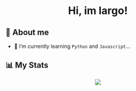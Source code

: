   <h1 align="center"><b>
   Hi, im largo!</b>
</h1>

## :triangular_flag_on_post: About me

- 🌱 I’m currently learning `Python` and `Javascript`...

## :bar_chart: My Stats

<p align="center">
   <img  align="center"  src="https://github-readme-stats.vercel.app/api/top-langs/?username=imlargo&layout=compact">
 </p>
 
<!---
imlargo/imlargo is a ✨ special ✨ repository because its `README.md` (this file) appears on your GitHub profile.
You can click the Preview link to take a look at your changes.
--->
